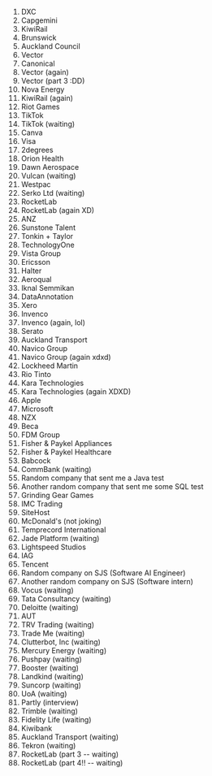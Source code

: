 1. DXC
2. Capgemini
3. KiwiRail
4. Brunswick
5. Auckland Council
6. Vector
7. Canonical
8. Vector (again)
9. Vector (part 3 :DD)
10. Nova Energy
11. KiwiRail (again)
12. Riot Games
13. TikTok
14. TikTok (waiting)
15. Canva
16. Visa
17. 2degrees
18. Orion Health
19. Dawn Aerospace
20. Vulcan (waiting)
21. Westpac
22. Serko Ltd (waiting)
23. RocketLab
24. RocketLab (again XD)
25. ANZ
26. Sunstone Talent
27. Tonkin + Taylor
28. TechnologyOne
29. Vista Group
30. Ericsson
31. Halter
32. Aeroqual
33. Iknal Semmikan
34. DataAnnotation
35. Xero
36. Invenco
37. Invenco (again, lol)
38. Serato
39. Auckland Transport
40. Navico Group
41. Navico Group (again xdxd)
42. Lockheed Martin
43. Rio Tinto
44. Kara Technologies
45. Kara Technologies (again XDXD)
46. Apple
47. Microsoft
48. NZX
49. Beca
50. FDM Group
51. Fisher & Paykel Appliances
52. Fisher & Paykel Healthcare
53. Babcock
54. CommBank (waiting)
55. Random company that sent me a Java test
56. Another random company that sent me some SQL test
57. Grinding Gear Games
58. IMC Trading
59. SiteHost
60. McDonald's (not joking)
61. Temprecord International
62. Jade Platform (waiting)
63. Lightspeed Studios
64. IAG
65. Tencent
66. Random company on SJS (Software AI Engineer)
67. Another random company on SJS (Software intern)
68. Vocus (waiting)
69. Tata Consultancy (waiting)
70. Deloitte (waiting)
71. AUT
72. TRV Trading (waiting)
73. Trade Me (waiting)
74. Clutterbot, Inc (waiting)
75. Mercury Energy (waiting)
76. Pushpay (waiting)
77. Booster (waiting)
78. Landkind (waiting)
79. Suncorp (waiting)
80. UoA (waiting)
81. Partly (interview)
82. Trimble (waiting)
83. Fidelity Life (waiting)
84. Kiwibank
85. Auckland Transport (waiting)
86. Tekron (waiting)
87. RocketLab (part 3 -- waiting)
88. RocketLab (part 4!! -- waiting)